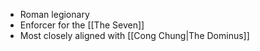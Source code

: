 - Roman legionary
- Enforcer for the [[The Seven]]
- Most closely aligned with [[Cong Chung|The Dominus]]